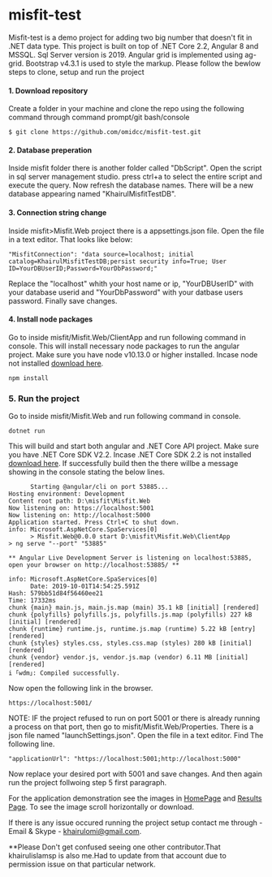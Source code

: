 # misfit-test

Misfit-test is a demo project for adding two big number that doesn't fit in .NET data type. This project is built on top of .NET Core 2.2, Angular 8 and MSSQL. Sql Server version is 2019.
Angular grid is implemented using ag-grid. Bootstrap v4.3.1 is used to style the markup. 
Please follow the bewlow steps to clone, setup and run the project

#### 1. Download repository
Create a folder in your machine and clone the repo using the following command through command prompt/git bash/console

    $ git clone https://github.com/omidcc/misfit-test.git

#### 2. Database preperation
Inside misfit folder there is another folder called "DbScript". Open the script in sql server management studio. press ctrl+a to select the entire script and execute the query. Now refresh the database names. There will be a new database appearing named "KhairulMisfitTestDB".

#### 3. Connection string change
Inside misfit>Misfit.Web project there is a appsettings.json file. 
Open the file in a text editor. That looks like below:
```
"MisfitConnection": "data source=localhost; initial catalog=KhairulMisfitTestDB;persist security info=True; User ID=YourDBUserID;Password=YourDbPassword;"
```
Replace the "localhost" whith your host name or ip, "YourDBUserID" with your database userid and "YourDbPassword" with your datbase users password. Finally save changes.

#### 4. Install node packages
Go to inside misfit/Misfit.Web/ClientApp and run following command in console. This will install necessary node packages to run the angular project. Make sure you have node v10.13.0 or higher installed. Incase node not installed [download here](https://nodejs.org/en/download/).
```
npm install
```
### 5. Run the project
Go to inside misfit/Misfit.Web and run following command in console. 
```
dotnet run
```
This will build and start both angular and .NET Core API project. Make sure you have .NET Core SDK V2.2. Incase .NET Core SDK  2.2 is not installed [download here](https://dotnet.microsoft.com/download/dotnet-core/2.2). If successfully build then the there willbe a message showing in the console stating the below lines.
```info: Microsoft.AspNetCore.SpaServices[0]
      Starting @angular/cli on port 53885...
Hosting environment: Development
Content root path: D:\misfit\Misfit.Web
Now listening on: https://localhost:5001
Now listening on: http://localhost:5000
Application started. Press Ctrl+C to shut down.
info: Microsoft.AspNetCore.SpaServices[0]
      > Misfit.Web@0.0.0 start D:\misfit\Misfit.Web\ClientApp
> ng serve "--port" "53885"

** Angular Live Development Server is listening on localhost:53885, open your browser on http://localhost:53885/ **

info: Microsoft.AspNetCore.SpaServices[0]
      Date: 2019-10-01T14:54:25.591Z
Hash: 579bb51d84f56460ee21
Time: 17332ms
chunk {main} main.js, main.js.map (main) 35.1 kB [initial] [rendered]
chunk {polyfills} polyfills.js, polyfills.js.map (polyfills) 227 kB [initial] [rendered]
chunk {runtime} runtime.js, runtime.js.map (runtime) 5.22 kB [entry] [rendered]
chunk {styles} styles.css, styles.css.map (styles) 280 kB [initial] [rendered]
chunk {vendor} vendor.js, vendor.js.map (vendor) 6.11 MB [initial] [rendered]
i ｢wdm｣: Compiled successfully.
```
Now open the following link in the browser.
```
https://localhost:5001/
```
NOTE: IF the project refused to run on port 5001 or there is already running a process on that port, then go to misfit/Misfit.Web/Properties. There is a json file named "launchSettings.json". Open the file in a text editor. Find The following line.
```
"applicationUrl": "https://localhost:5001;http://localhost:5000"
```
Now replace your desired port with 5001 and save changes. And then again run the project follwoing step 5 first paragraph.

For the application demonstration see the images in [HomePage](https://github.com/omidcc/misfit-test/blob/master/home.png) and  [Results Page](https://github.com/omidcc/misfit-test/blob/master/results.png). To see the image scroll horizontally or download.

If there is any issue occured running the project setup contact me through -
Email & Skype - khairulomi@gmail.com. 

**Please Don't get confused seeing one other contributor.That khairulislamsp is also me.Had to update from that account due to permission issue on that particular network.


